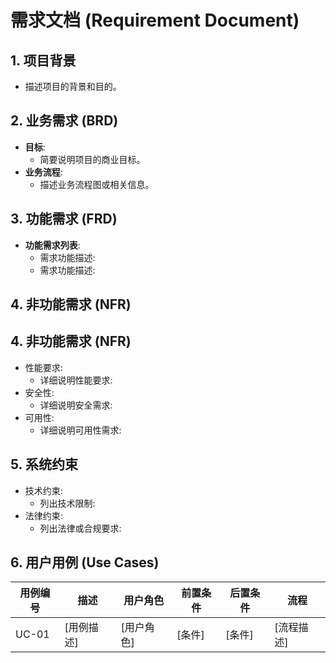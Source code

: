 # 需求文档 (Requirement Document)

## 1. 项目背景
- 描述项目的背景和目的。

## 2. 业务需求 (BRD)
- **目标**: 
  - 简要说明项目的商业目标。
- **业务流程**:
  - 描述业务流程图或相关信息。

## 3. 功能需求 (FRD)
- **功能需求列表**:
  - 需求功能描述: 
  - 需求功能描述: 

## 4. 非功能需求 (NFR)
## 4. 非功能需求 (NFR)
- 性能要求:
  - 详细说明性能要求:
- 安全性:
  - 详细说明安全需求:
- 可用性:
  - 详细说明可用性需求:

## 5. 系统约束
- 技术约束:
  - 列出技术限制:
- 法律约束:
  - 列出法律或合规要求:

## 6. 用户用例 (Use Cases)
| 用例编号 | 描述             | 用户角色       | 前置条件 | 后置条件 | 流程 |
|----------|------------------|----------------|----------|----------|------|
| UC-01    | [用例描述]       | [用户角色]     | [条件]   | [条件]   | [流程描述] |
